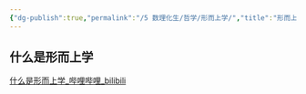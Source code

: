 ```yaml
---
{"dg-publish":true,"permalink":"/5 数理化生/哲学/形而上学/","title":"形而上学"}
---
```



## 什么是形而上学
[什么是形而上学\_哔哩哔哩\_bilibili](https://www.bilibili.com/video/BV1D14y1y78G/?buvid=XY630CE669F34078F341989B1EE06E60B0127&is_story_h5=false&mid=g8UDjEqHIS5oCexxb9oAEQ%3D%3D&p=1&plat_id=116&share_from=ugc&share_medium=android&share_plat=android&share_session_id=2490be36-2b01-411c-82a1-5fdcf8340c0a&share_source=COPY&share_tag=s_i&timestamp=1692849334&unique_k=MCUgbzB&up_id=376872704&vd_source=20cb3e7c6ad3d64f0eb2d763ff005080)